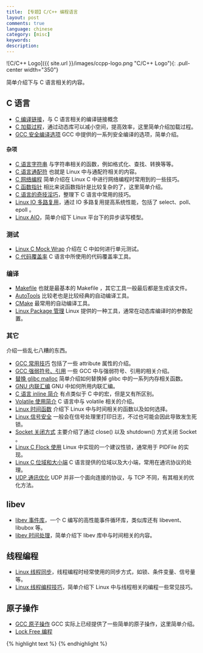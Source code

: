 ```yaml
---
title: 【专题】C/C++ 编程语言
layout: post
comments: true
language: chinese
category: [misc]
keywords:
description:
---
```


<!-- more -->

![C/C++ Logo]({{ site.url }}/images/ccpp-logo.png "C/C++ Logo"){: .pull-center width="350"}

简单介绍下与 C 语言相关的内容。

<!--* [C 持续集成](/post/program-c-continuous-integration.html)，一些与 C 语言的持续集成相关的工具集。-->

## C 语言

* [C 编译链接](/post/program-c-complie-link.html)，与 C 语言相关的编译链接概念
* [C 加载过程](/post/program-c-load-process.html)，通过动态库可以减小空间，提高效率，这里简单介绍加载过程。
* [GCC 安全编译选项](/post/program-c-gcc-security-options.html) GCC 中提供的一系列安全编译的选项，简单介绍。

#### 杂项

* [C 语言字符串](/post/program-c-string-stuff.html) 与字符串相关的函数，例如格式化、查找、转换等等。
* [C 语言通配符](/post/program-c-string-linux-wildcard-introduce.html) 也就是 Linux 中与通配符相关的内容。
* [C 网络编程](/post/program-c-network.html) 简单介绍在 Linux C 中进行网络编程时常用到的一些技巧。
* [C 函数指针](/post/program-c-tips-function-pointer.html) 相比来说函数指针是比较复杂的了，这里简单介绍。
* [C 语言的奇技淫巧](/post/program-c-tips.html)，整理下 C 语言中常用的技巧。
* [Linux IO 多路复用](/post/linux-program-io-multiplexing.html)，通过 IO 多路复用提高系统性能，包括了 select、poll、epoll 。
* [Linux AIO](/post/linux-program-aio.html)，简单介绍下 Linux 平台下的异步读写模型。




### 测试

* [Linux C Mock Wrap](/post/linux-c-mock-wrap-unit-test.html) 介绍在 C 中如何进行单元测试。
* [C 代码覆盖率](/post/language-c-coverage-basic-introduce.html) C 语言中所使用的代码覆盖率工具。

### 编译

* [Makefile](/post/linux-makefile-auto-compile-introduce.html) 也就是最基本的 Makefile ，其它工具一般最后都是生成该文件。
* [AutoTools](/post/linux-autotools-auto-compile-introduce.html) 比较老也是比较经典的自动编译工具。
* [CMake](/post/linux-cmake-auto-compile-introduce.html) 最常用的自动编译工具。
* [Linux Package 管理](/post/linux-package-config-introduce.html) Linux 提供的一种工具，通常在动态库编译时的参数配置。

### 其它

介绍一些乱七八糟的东西。

* [GCC 常用技巧](/post/program-c-language-gcc-some-stuff.html) 包括了一些 attribute 属性的介绍。
* [GCC 强弱符号、引用](/post/program-c-strong-weak-symbol-reference.html) 一些 GCC 中与强弱符号、引用的相关介绍。
* [替换 glibc malloc](/post/linux-c-program-replace-glibc-memory-function-introduce.html) 简单介绍如何替换掉 glibc 中的一系列内存相关函数。
* [GNU 内联汇编](/post/linux-c-gnu-inline-assembly-language-introduce.html) GNU 中如何所用内联汇编。
* [C 语言 inline 简介](/post/language-c-inline-concept-introduce.html) 有点类似于 C 中的宏，但是又有所区别。
* [Volatile 使用简介](/post/linux-c-volatile-statement-introduce.html) C 语言中与 volatile 相关的介绍。
* [Linux 时间函数](/post/linux-timer-functions.html) 介绍下 Linux 中与时间相关的函数以及如何选择。
* [Linux 信号安全](/post/linux-signal-safe-introduce.html) 一般会在信号处理里打印日志，不过也可能会因此导致发生死锁。
* [Socket 关闭方式](/post/language-c-socket-close-method.html) 主要介绍了通过 close() 以及 shutdown() 方式关闭 Socket 。
* [Linux C Flock 使用](/post/linux-c-flock-introduce.html) Linux 中实现的一个建议性锁，通常用于 PIDFile 的实现。
* [Linux C 位域和大小端](/post/language-c-bit-field-and-endian-introduce.html) C 语言提供的位域以及大小端，常用在通讯协议的处理。
* [UDP 通讯优化](/post/linux-c-udp-optimize-introduce.html) UDP 并非一个面向连接的协议，与 TCP 不同，有其相关的优化方法。

## libev

* [libev 事件库](/post/linux-libev.html)，一个 C 编写的高性能事件循环库，类似库还有 libevent、libubox 等。
* [libev 时间处理](/post/linux-libev-timers.html)，简单介绍下 libev 库中与时间相关的内容。

## 线程编程

* [Linux 线程同步](/post/program-c-linux-pthreads-synchronize.html)，线程编程时经常使用的同步方式，如锁、条件变量、信号量等。
* [Linux 线程编程技巧](/post/program-c-linux-pthreads-tips.html)，简单介绍下 Linux 中与线程相关的编程一些常见技巧。

<!--
针对thread线程编程的封装
https://github.com/tinycthread/tinycthread
-->

## 原子操作

* [GCC 原子操作](/post/linux-c-gcc-atomic-operation-introduce.html) GCC 实际上已经提供了一些简单的原子操作，这里简单介绍。
* [Lock Free 编程](/post/linux-c-program-lock-free-queue-introduce.html)

{% highlight text %}
{% endhighlight %}
